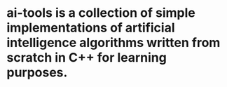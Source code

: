 # ai-tools is a collection of simple implementations of artificial intelligence algorithms written from scratch in C++ for learning purposes.
